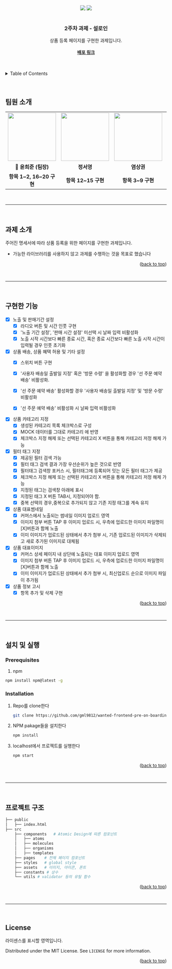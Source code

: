 <div id="top"></div>

<div align='center'>
  <img src="https://img.shields.io/badge/JavaScript-F7DF1E?style=for-the-badge&logo=javascript&logoColor=black"/>
  <img src="https://img.shields.io/badge/React-61DAFB?style=for-the-badge&logo=React&logoColor=blue"/>
</div>

<br />
<div align="center">

  <h3 align="center">2주차 과제 - 설로인</h3>

  <p align="center">
    상품 등록 페이지를 구현한 과제입니다.
    <br />
    <br />
    <a href="https://friendly-engelbart-d4927f.netlify.app"><strong>배포 링크</strong></a>
  </p>
</div>

<br>

<br>

<details>
  <summary>Table of Contents</summary>
  <ol>
    <li><a href="#팀원-소개">팀원 소개</a></li> 
    <li><a href="#과제-소개">과제 소개</a></li>
    <li><a href="#구현한-기능">구현한 기능</a></li>
    <li>
      <a href="#설치-및-실행">설치 및 실행
      <ul>
        <li><a href="#prerequisites">Prerequisites</a></li>
        <li><a href="#installation">Installation</a></li>
      </ul>
    </li>
    <li><a href="#프로젝트-구조">프로젝트 </a></li>
    <li><a href="#license">License</a></li>
  </ol>
</details>

<br>
<br>

## 팀원 소개

<table align="center">
<tr>
<td align="center"><a href="https://github.com/gml9812"><img src="https://avatars.githubusercontent.com/u/28294925?v=4" width="150px" /></a></td>
<td align="center"><a href="https://github.com/seoysauce"><img src="https://avatars.githubusercontent.com/u/65898861?v=4" width="150px" /></a></td>
<td align="center"><a href="https://github.com/Yummy-sk"><img src="https://avatars.githubusercontent.com/u/60822846?v=4" width="150px" /></a></td>
<td align="center"><a href="https://github.com/jambottle"><img src="https://avatars.githubusercontent.com/u/72926450?v=4" width="150px" /></a></td>

</tr>
<tr>
<td align="center"><b>👑 윤희준 (팀장)</b></td>
<td align="center"><b>정서영</b></td>
<td align="center"><b>염상권</b></td>
<td align="center"><b>김재원</b></td>
</tr>
<tr>
<td align="center"><b>항목 1~2, 16~20 구현</b></td>
<td align="center"><b>항목 12~15 구현</b></td>
<td align="center"><b>항목 3~9 구현</b></td>
<td align="center"><b>항목 10~12 구현</b></td>
</tr>
</table>

<br>
<hr>
<br>

## 과제 소개

주어진 명세서에 따라 상품 등록을 위한 페이지를 구현한 과제입니다. 

- 가능한 라이브러리를 사용하지 않고 과제를 수행하는 것을 목표로 했습니다

<p align="right">(<a href="#top">back to top</a>)</p>

<br>
<hr>
<br>

## 구현한 기능

- [x] 노출 및 판매기간 설정
  - [x] 라디오 버튼 및 시간 인풋 구현
  - [x] '노출 기간 설정', '판매 시간 설정' 미선택 시 날짜 입력 비활성화 
  - [x] 노출 시작 시간보다 빠른 종료 시간, 혹은 종료 시간보다 빠른 노출 시작 시간이 입력될 경우 인풋 초기화

- [x] 상품 배송, 상품 혜택 허용 및 기타 설정
  - [x] 스위치 버튼 구현
  - [x] '사용자 배송일 출발일 지정' 혹은 '방문 수령' 을 활성화할 경우 '선 주문 예약 배송' 비활성화. 
  - [x] '선 주문 예약 배송' 활성화할 경우 '사용자 배송일 출발일 지정' 및 '방문 수령' 비활성화
  - [x] '선 주문 예약 배송' 비활성화 시 날짜 입력 비활성화


- [x] 상품 카테고리 지정
  - [x] 생성된 카테고리 목록 체크박스로 구성
  - [x] MOCK 데이터를 그대로 카테고리 에 반영
  - [x] 체크박스 지정 해제 또는 선택된 카테고리 X 버튼을 통해 카테고리 저정 해제 가능

- [x] 필터 태그 지정
  - [x] 제공된 필터 검색 가능
  - [x] 필터 태그 검색 결과 가장 우선순위가 높은 것으로 반영
  - [x] 필터태그 검색창 포커스 시, 필터태그에 등록되어 잇는 모든 필터 태그가 제공
  - [x] 체크박스 지정 해제 또는 선택된 카테고리 X 버튼을 통해 카테고리 저정 해제 가능
  - [x] 지정된 태그는 검색창 아래에 표시
  - [x] 지정된 태그 X 버튼 TAB시, 지정되어야 함.
  - [x] 중복 선택의 경우,중복으로 추가되지 않고 기존 지정 태그를 계속 유지 

- [x] 상품 대표썸네일
  - [x] 커머스에서 노출되는 썸네일 이미지 업로드 영역
  - [x] 이미지 첨부 버튼 TAP 후 이미지 업로드 시, 우측에 업로드한 이미지 파일명이 [X]버튼과 함께 노출
  - [x] 이미 이미지가 업로드된 상태에서 추가 첨부 시, 기존 업로드된 이미지가 삭제되고 새로 추가된 이미지로 대체됨 

- [x] 상품 대표이미지
  - [x] 커머스 상세 페이지 내 상단에 노출되는 대표 이미지 업로드 영역
  - [x] 이미지 첨부 버튼 TAP 후 이미지 업로드 시, 우측에 업로드한 이미지 파일명이 [X]버튼과 함께 노출
  - [x] 이미 이미지가 업로드된 상태에서 추가 첨부 시, 최신업로드 순으로 이미지 파일이 추가됨
 
- [x] 상품 정보 고시
  - [x] 항목 추가 및 삭제 구현

<p align="right">(<a href="#top">back to top</a>)</p>

<br>
<hr>
<br>

## 설치 및 실행

### Prerequisites

1. npm

```sh
npm install npm@latest -g
```

### Installation

1. Repo를 clone한다
   ```sh
   git clone https://github.com/gml9812/wanted-frontend-pre-on-boarding-mission.git
   ```
2. NPM pakage들을 설치한다
   ```sh
   npm install
   ```
3. localhost에서 프로젝트를 실행한다
   ```sh
   npm start
   ```

<p align="right">(<a href="#top">back to top</a>)</p>

<br>
<hr>
<br>

## 프로젝트 구조

```bash
├── public
│   ├── index.html
├── src
    ├── components   # Atomic Design에 따른 컴포넌트
    │   ├── atoms
    │   ├── molecules
    │   ├── organisms
    │   ├── templates
    ├── pages    # 전체 페이지 컴포넌트
    ├── styles   # global style
    ├── assets   # 이미지, 아이콘, 폰트
    ├── constants # 상수
    └── utils # validator 등의 유틸 함수

```

<p align="right">(<a href="#top">back to top</a>)</p>

<br>
<hr>
<br>

## License

라이센스를 표시할 영역입니다.

Distributed under the MIT License. See `LICENSE` for more information.

<p align="right">(<a href="#top">back to top</a>)</p>
